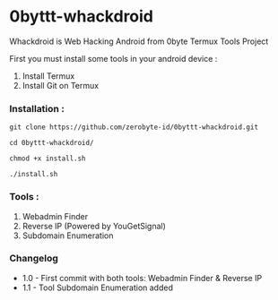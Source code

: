 # 0byttt-whackdroid
Whackdroid is Web Hacking Android from 0byte Termux Tools Project

First you must install some tools in your android device :
1. Install Termux
2. Install Git on Termux

### Installation :

`git clone https://github.com/zerobyte-id/0byttt-whackdroid.git`

`cd 0byttt-whackdroid/`

`chmod +x install.sh`

`./install.sh
`

### Tools :
1. Webadmin Finder
2. Reverse IP (Powered by YouGetSignal)
3. Subdomain Enumeration

### Changelog
- 1.0 - First commit with both tools: Webadmin Finder & Reverse IP
- 1.1 - Tool Subdomain Enumeration added
